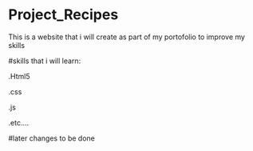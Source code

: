 # Project_Recipes  

This is a website that i will create as part of my portofolio to improve my skills  

#skills that i will learn:  

.Html5  

.css  

.js  

.etc....  

#later changes to be done  

